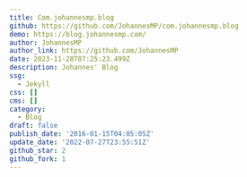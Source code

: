 ```yaml
---
title: Com.johannesmp.blog
github: https://github.com/JohannesMP/com.johannesmp.blog
demo: https://blog.johannesmp.com/
author: JohannesMP
author_link: https://github.com/JohannesMP
date: 2023-11-28T07:25:23.499Z
description: Johannes' Blog
ssg:
  - Jekyll
css: []
cms: []
category:
  - Blog
draft: false
publish_date: '2016-01-15T04:05:05Z'
update_date: '2022-07-27T23:55:51Z'
github_star: 2
github_fork: 1
---
```

